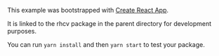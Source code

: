 This example was bootstrapped with [Create React App](https://github.com/facebook/create-react-app).

It is linked to the rhcv package in the parent directory for development purposes.

You can run `yarn install` and then `yarn start` to test your package.
